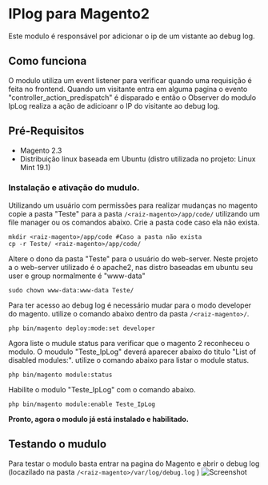 # IPlog para Magento2

Este modulo é responsável por adicionar o ip de um vistante ao debug log.

## Como funciona

O modulo utiliza um event listener para verificar quando uma requisição é feita no
frontend. Quando um visitante entra em alguma pagina o evento "controller_action_predispatch" é disparado e então o Observer do modulo IpLog realiza a ação de adicioanr o IP do visitante ao debug log.

## Pré-Requisitos

* Magento 2.3
* Distribuição linux baseada em Ubuntu (distro utilizada no projeto: Linux Mint 19.1)

### Instalação e ativação do mudulo.

Utilizando um usuário com permissões para realizar mudanças no magento copie a pasta "Teste" para a pasta `/<raiz-magento>/app/code/` utilizando um file manager ou os comandos abaixo. 
Crie a pasta code caso ela não exista.

```
mkdir <raiz-magento>/app/code #Caso a pasta não exista
cp -r Teste/ <raiz-magento>/app/code/
```

Altere o dono da pasta "Teste" para o usuário do web-server. Neste projeto a o web-server utilizado é o apache2, nas distro baseadas em ubuntu seu user e group normalmente é "www-data"

```
sudo chown www-data:www-data Teste/
```
Para ter acesso ao debug log é necessário mudar para o modo developer do magento. utilize o comando abaixo dentro da pasta `/<raiz-magento>/`.
```
php bin/magento deploy:mode:set developer
```
Agora liste o mudule status para verificar que o magento 2 reconheceu o modulo. O moudulo "Teste_IpLog" deverá aparecer abaixo do titulo "List of disabled modules:". utilize o comando abaixo para listar o module status.
```
php bin/magento module:status
```
Habilite o modulo "Teste_IpLog" com o comando abaixo.
```
php bin/magento module:enable Teste_IpLog
```
**Pronto,  agora  o modulo já está instalado e habilitado.**


## Testando o mudulo

Para testar o modulo basta entrar na pagina do Magento e abrir o debug log (locazilado na pasta `/<raiz-magento>/var/log/debug.log` )
![Screenshot](screenshot.png)
